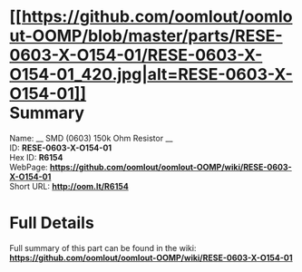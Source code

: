 
[[https://github.com/oomlout/oomlout-OOMP/blob/master/parts/RESE-0603-X-O154-01/RESE-0603-X-O154-01_420.jpg|alt=RESE-0603-X-O154-01]]     
Summary
=================
  
Name: __ SMD (0603) 150k Ohm Resistor __    
ID: __RESE-0603-X-O154-01__   
Hex ID: __R6154__   
WebPage: __https://github.com/oomlout/oomlout-OOMP/wiki/RESE-0603-X-O154-01__   
Short URL: __http://oom.lt/R6154__   

Full Details
==========================
Full summary of this part can be found in the wiki:   
__https://github.com/oomlout/oomlout-OOMP/wiki/RESE-0603-X-O154-01__    

